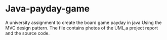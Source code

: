 # Java-payday-game
A university assignment to create the board game payday in java
Using the MVC design pattern.
The file contains photos of the UML,a project report and the source code.
